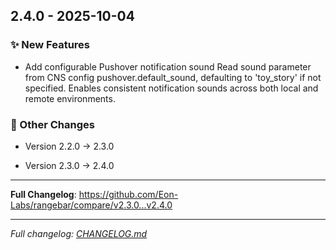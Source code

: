 
## 2.4.0 - 2025-10-04


### ✨ New Features

- Add configurable Pushover notification sound Read sound parameter from CNS config pushover.default_sound, defaulting to 'toy_story' if not specified. Enables consistent notification sounds across both local and remote environments.



### 📝 Other Changes

- Version 2.2.0 → 2.3.0

- Version 2.3.0 → 2.4.0



---
**Full Changelog**: https://github.com/Eon-Labs/rangebar/compare/v2.3.0...v2.4.0


---
*Full changelog: [CHANGELOG.md](https://github.com/Eon-Labs/claude-config/blob/v2.4.0/CHANGELOG.md)*
